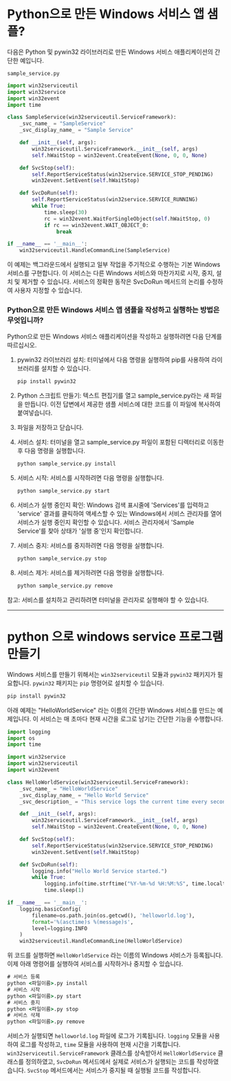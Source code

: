 # Python으로 만든 Windows 서비스 앱 샘플?



다음은 Python 및 pywin32 라이브러리로 만든 Windows 서비스 애플리케이션의 간단한 예입니다.

`sample_service.py`

``` py
import win32serviceutil
import win32service
import win32event
import time

class SampleService(win32serviceutil.ServiceFramework):
    _svc_name_ = "SampleService"
    _svc_display_name_ = "Sample Service"

    def __init__(self, args):
        win32serviceutil.ServiceFramework.__init__(self, args)
        self.hWaitStop = win32event.CreateEvent(None, 0, 0, None)

    def SvcStop(self):
        self.ReportServiceStatus(win32service.SERVICE_STOP_PENDING)
        win32event.SetEvent(self.hWaitStop)

    def SvcDoRun(self):
        self.ReportServiceStatus(win32service.SERVICE_RUNNING)
        while True:
            time.sleep(30)
            rc = win32event.WaitForSingleObject(self.hWaitStop, 0)
            if rc == win32event.WAIT_OBJECT_0:
                break

if __name__ == '__main__':
    win32serviceutil.HandleCommandLine(SampleService)

```

이 예제는 백그라운드에서 실행되고 일부 작업을 주기적으로 수행하는 기본 Windows 서비스를 구현합니다. 이 서비스는 다른 Windows 서비스와 마찬가지로 시작, 중지, 설치 및 제거할 수 있습니다. 서비스의 정확한 동작은 SvcDoRun 메서드의 논리를 수정하여 사용자 지정할 수 있습니다.



### Python으로 만든 Windows 서비스 앱 샘플을 작성하고 실행하는 방법은 무엇입니까?

Python으로 만든 Windows 서비스 애플리케이션을 작성하고 실행하려면 다음 단계를 따르십시오.

1. pywin32 라이브러리 설치: 터미널에서 다음 명령을 실행하여 pip를 사용하여 라이브러리를 설치할 수 있습니다.

   ``` cmd
   pip install pywin32
   ```

   

2. Python 스크립트 만들기: 텍스트 편집기를 열고 sample_service.py라는 새 파일을 만듭니다. 이전 답변에서 제공한 샘플 서비스에 대한 코드를 이 파일에 복사하여 붙여넣습니다.

   

3. 파일을 저장하고 닫습니다.

   

4. 서비스 설치: 터미널을 열고 sample_service.py 파일이 포함된 디렉터리로 이동한 후 다음 명령을 실행합니다.

   ``` cmd
   python sample_service.py install
   ```

   

5. 서비스 시작: 서비스를 시작하려면 다음 명령을 실행합니다.

   ``` cmd
   python sample_service.py start
   ```

   

6. 서비스가 실행 중인지 확인: Windows 검색 표시줄에 'Services'를 입력하고 'service' 결과를 클릭하여 액세스할 수 있는 Windows에서 서비스 관리자를 열어 서비스가 실행 중인지 확인할 수 있습니다. 서비스 관리자에서 'Sample Service'를 찾아 상태가 '실행 중'인지 확인합니다.

   

7. 서비스 중지: 서비스를 중지하려면 다음 명령을 실행합니다.

   ``` cmd
   python sample_service.py stop
   ```

   

8. 서비스 제거: 서비스를 제거하려면 다음 명령을 실행합니다.

   ``` cmd
   python sample_service.py remove
   ```



참고: 서비스를 설치하고 관리하려면 터미널을 관리자로 실행해야 할 수 있습니다.



---

# python 으로 windows service 프로그램 만들기



Windows 서비스를 만들기 위해서는 `win32serviceutil` 모듈과 `pywin32` 패키지가 필요합니다. `pywin32` 패키지는 `pip` 명령어로 설치할 수 있습니다.

``` cmd
pip install pywin32
```

아래 예제는 "HelloWorldService" 라는 이름의 간단한 Windows 서비스를 만드는 예제입니다. 이 서비스는 매 초마다 현재 시간을 로그로 남기는 간단한 기능을 수행합니다.

``` py
import logging
import os
import time

import win32service
import win32serviceutil
import win32event

class HelloWorldService(win32serviceutil.ServiceFramework):
    _svc_name_ = "HelloWorldService"
    _svc_display_name_ = "Hello World Service"
    _svc_description_ = "This service logs the current time every second."

    def __init__(self, args):
        win32serviceutil.ServiceFramework.__init__(self, args)
        self.hWaitStop = win32event.CreateEvent(None, 0, 0, None)

    def SvcStop(self):
        self.ReportServiceStatus(win32service.SERVICE_STOP_PENDING)
        win32event.SetEvent(self.hWaitStop)

    def SvcDoRun(self):
        logging.info("Hello World Service started.")
        while True:
            logging.info(time.strftime("%Y-%m-%d %H:%M:%S", time.localtime()))
            time.sleep(1)

if __name__ == '__main__':
    logging.basicConfig(
        filename=os.path.join(os.getcwd(), 'helloworld.log'),
        format='%(asctime)s %(message)s',
        level=logging.INFO
    )
    win32serviceutil.HandleCommandLine(HelloWorldService)

```

위 코드를 실행하면 `HelloWorldService` 라는 이름의 Windows 서비스가 등록됩니다. 이제 아래 명령어를 실행하여 서비스를 시작하거나 중지할 수 있습니다.

``` cmd
# 서비스 등록
python <파일이름>.py install
# 서비스 시작
python <파일이름>.py start
# 서비스 중지
python <파일이름>.py stop
# 서비스 삭제
python <파일이름>.py remove
```



서비스가 실행되면 `helloworld.log` 파일에 로그가 기록됩니다. `logging` 모듈을 사용하여 로그를 작성하고, `time` 모듈을 사용하여 현재 시간을 기록합니다. `win32serviceutil.ServiceFramework` 클래스를 상속받아서 `HelloWorldService` 클래스를 정의하였고, `SvcDoRun` 메서드에서 실제로 서비스가 실행되는 코드를 작성하였습니다. `SvcStop` 메서드에서는 서비스가 중지될 때 실행될 코드를 작성합니다.

